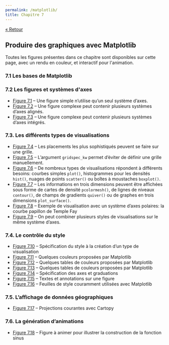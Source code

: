 ```yaml
---
permalink: /matplotlib/
title: Chapitre 7
---
```


[« Retour](/python/contents)

## Produire des graphiques avec Matplotlib

Toutes les figures présentes dans ce chapitre sont disponibles sur cette page, avec un rendu en couleur, et interactif pour l'animation.

### 7.1 Les bases de Matplotlib

### 7.2 Les figures et systèmes d'axes

- [Figure 7.1](fig01) – Une figure simple n’utilise qu’un seul système d’axes.
- [Figure 7.2](fig02) – Une figure complexe peut contenir plusieurs systèmes d’axes alignés.
- [Figure 7.3](fig03) – Une figure complexe peut contenir plusieurs systèmes d’axes intégrés.

### 7.3. Les différents types de visualisations

- [Figure 7.4](fig04) – Les placements les plus sophistiqués peuvent se faire sur une grille.
- [Figure 7.5](fig05) – L’argument `gridspec_kw` permet d’éviter de définir une grille manuellement.
- [Figure 7.6](fig06) – De nombreux types de visualisations répondent à différents besoins: courbes simples `plot()`, histogrammes pour les densités `hist()`, nuages de points `scatter()` ou boîtes à moustaches `boxplot()`.
- [Figure 7.7](fig07) – Les informations en trois dimensions peuvent être affichées sous forme de cartes de densité `pcolormesh()`, de lignes de niveaux `contour()`, de champs de gradients `quiver()` ou de graphes en trois dimensions `plot_surface()`.
- [Figure 7.8](fig08) – Exemple de visualisation avec un système d’axes polaires: la courbe papillon de Temple Fay
- [Figure 7.9](fig09) – On peut combiner plusieurs styles de visualisations sur le même système d’axes.

### 7.4. Le contrôle du style

- [Figure 7.10](fig10) – Spécification du style à la création d’un type de visualisation
- [Figure 7.11](fig11) – Quelques couleurs proposées par Matplotlib
- [Figure 7.12](fig12) – Quelques tables de couleurs proposées par Matplotlib
- [Figure 7.13](fig13) – Quelques tables de couleurs proposées par Matplotlib
- [Figure 7.14](fig14) – Spécification des axes et graduations
- [Figure 7.15](fig15) – Textes et annotations sur une figure
- [Figure 7.16](fig16) – Feuilles de style couramment utilisées avec Matplotlib

### 7.5. L’affichage de données géographiques

- [Figure 7.17](fig17) – Projections courantes avec Cartopy

### 7.6. La génération d’animations

- [Figure 7.18](fig18) – Figure à animer pour illustrer la construction de la fonction sinus
